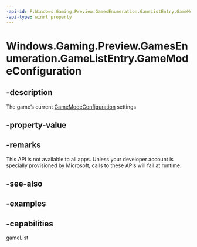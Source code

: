 ```yaml
---
-api-id: P:Windows.Gaming.Preview.GamesEnumeration.GameListEntry.GameModeConfiguration
-api-type: winrt property
---
```


<!-- Property syntax.
public GameModeConfiguration GameModeConfiguration { get; }
-->

# Windows.Gaming.Preview.GamesEnumeration.GameListEntry.GameModeConfiguration

## -description
The game’s current [GameModeConfiguration](gamemodeconfiguration.md) settings

## -property-value

## -remarks
This API is not available to all apps. Unless your developer account is specially provisioned by Microsoft, calls to these APIs will fail at runtime.

## -see-also

## -examples


## -capabilities
gameList

